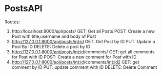 # PostsAPI
Routes:
1) http://localhost:8000/api/posts/
   GET: Get all Posts
   POST: Create a new Post with title,username and body of Post
2) http://127.0.0.1:8000/api/posts/<int:id>
   GET: Get Post by ID
   PUT: Update a Post By ID
   DELETE: Delete a post by ID
3) http://127.0.0.1:8000/api/posts/<int:id>/comments/ 
   GET: get all comments for Post with ID
   POST: Create a new comment for Post with ID
4) http://127.0.0.1:8000/api/posts/<int:id>/comments/<int:id2>
   GET: get comment by ID
   PUT: update comment with ID
   DELETE: Delete Comment   
   
   


   
  
